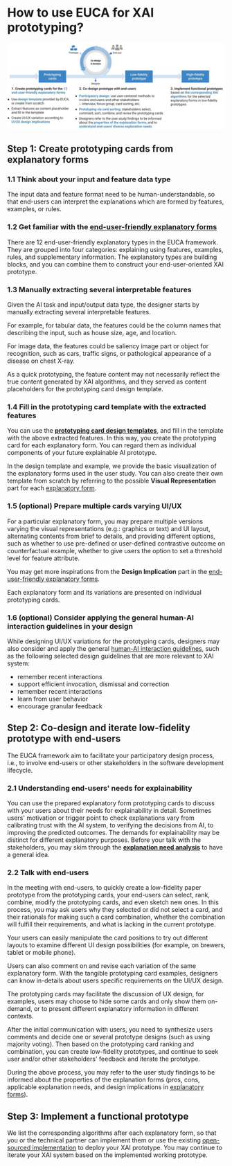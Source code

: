 
# <a name="prototyping"></a> How to use EUCA for XAI prototyping?

![The five main components of EUCA framework](fig/euca_workflow.jpg)

## <a name="card"></a> Step 1: Create prototyping cards from explanatory forms
### 1.1 Think about your input and feature data type

The input data and feature format need to be human-understandable, so that end-users can interpret the explanations which are formed by features, examples, or rules.

### 1.2 Get familiar with the [end-user-friendly explanatory forms](explanatory_form.md)  
There are 12 end-user-friendly explanatory types in the EUCA framework. They are grouped into four categories: explaining using features, examples, rules, and supplementary information. The explanatory types are building blocks, and you can combine them to construct your end-user-oriented XAI prototype.

### 1.3 Manually extracting several interpretable features

Given the AI task and input/output data type, the designer starts by manually extracting several interpretable features. 

For example, for tabular data, the features could be the column names that describing the input, such as house size, age, and location. 

For image data, the features could be saliency image part or object for recognition, such as cars, traffic signs, or pathological appearance of a disease on chest X-ray. 

As a quick prototyping, the feature content may not necessarily reflect the true content generated by XAI algorithms, and they served as content placeholders for the prototyping card design template.

### 1.4 Fill in the prototyping card template with the extracted features

You can use the **[prototyping card design templates](#template)**, and fill in the template with the above extracted features. In this way, you create the prototyping card for each explanatory form. You can regard them as individual components of your future explainable AI prototype. 

In the design template and example, we provide the basic visualization of the explanatory forms used in the user study. You can also create their own template from scratch by referring to the possible **Visual Representation** part for each [explanatory form](explanatory_form.md). 

### 1.5 (optional) Prepare multiple cards varying UI/UX

For a particular explanatory form, you may prepare multiple versions varying the visual representations (e.g.: graphics or text) and UI layout, alternating contents from brief to details, and providing different options, such as whether to use pre-defined or user-defined contrastive outcome on counterfactual example, whether to give users the option to set a threshold level for feature attribute.

You may get more inspirations from the **Design Implication** part in the [end-user-friendly explanatory forms](explanatory_form.md). 

Each explanatory form and its variations are presented on individual prototyping cards.

### 1.6 (optional) Consider applying the general human-AI interaction guidelines in your design

While designing UI/UX variations for the prototyping cards, designers may also consider and apply the general [human-AI interaction guidelines](https://www.microsoft.com/en-us/research/uploads/prod/2019/01/Guidelines-for-Human-AI-Interaction-camera-ready.pdf), such as the following selected design guidelines that are more relevant to XAI system: 
- remember recent interactions
- support efficient invocation, dismissal and correction
- remember recent interactions
- learn from user behavior
- encourage granular feedback

##  <a name="codesign"></a> Step 2:  Co-design and iterate low-fidelity prototype with end-users
The EUCA framework aim to facilitate your participatory design process, i.e., to involve end-users or other stakeholders in the software development lifecycle. 

### 2.1 Understanding end-users' needs for explainability
You can use the prepared explanatory form prototyping cards to discuss with your users about their needs for explainability in detail. Sometimes users' motivation or trigger point to check explanations vary from calibrating trust with the AI system, to verifying the decisions from AI, to improving the predicted outcomes. The demands for explainability may be distinct for different explanatory purposes. Before your talk with the stakeholders, you may skim through the **[explanation need analysis](need.md)** to have a general idea.

### 2.2 Talk with end-users

In the meeting with end-users, to quickly create a low-fidelity paper prototype from the prototyping cards, your end-users can select, rank, combine, modify the prototyping cards, and even sketch new ones. In this process, you may ask users why they selected or did not select a card, and their rationals for making such a card combination, whether the combination will fulfill their requirements, and what is lacking in the current prototype. 

Your users can easily manipulate the card positions to try out different layouts to examine different UI design possibilities (for example, on brewers, tablet or mobile phone).

Users can also comment on and revise each variation of the same explanatory form. With the tangible prototyping card examples, designers can know in-details about users specific requirements on the UI/UX design.

The prototyping cards may facilitate the discussion of UX design, for examples, users may choose to hide some cards and only show them on-demand, or to present different explanatory information in different contexts. 

After the initial communication with users, you need to synthesize users comments and decide one or several prototype designs (such as using majority voting). Then based on the prototyping card ranking and combination, you can create low-fidelity prototypes, and continue to seek user and/or other stakeholders' feedback and iterate the prototype. 

During the above process, you may refer to the user study findings to be informed about the properties of the explanation forms (pros, cons, applicable explanation needs, and design implications in [explanatory forms](explanatory_form.md)).

## <a name="implement"></a>Step 3:  Implement a functional prototype
We list the corresponding algorithms after each explanatory form, so that you or the technical partner can implement them or use the existing [open-sourced implementation](explanatory_form.md/#os) to deploy your XAI prototype. You may continue to iterate your XAI system based on the implemented working prototype. 
